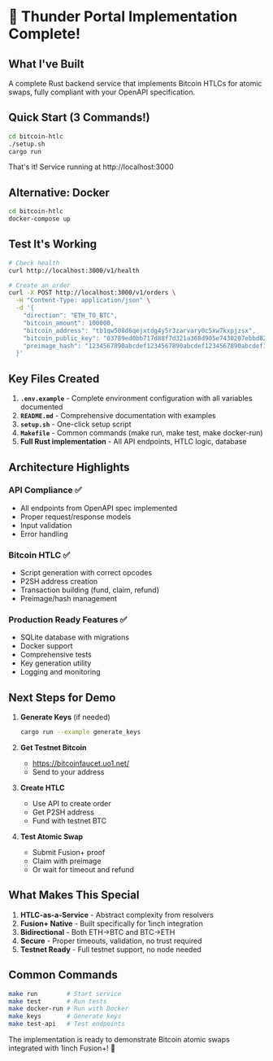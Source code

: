 # 🎉 Thunder Portal Implementation Complete!

## What I've Built

A complete Rust backend service that implements Bitcoin HTLCs for atomic swaps, fully compliant with your OpenAPI specification.

## Quick Start (3 Commands!)

```bash
cd bitcoin-htlc
./setup.sh
cargo run
```

That's it! Service running at http://localhost:3000

## Alternative: Docker

```bash
cd bitcoin-htlc
docker-compose up
```

## Test It's Working

```bash
# Check health
curl http://localhost:3000/v1/health

# Create an order
curl -X POST http://localhost:3000/v1/orders \
  -H "Content-Type: application/json" \
  -d '{
    "direction": "ETH_TO_BTC",
    "bitcoin_amount": 100000,
    "bitcoin_address": "tb1qw508d6qejxtdg4y5r3zarvary0c5xw7kxpjzsx",
    "bitcoin_public_key": "03789ed0bb717d88f7d321a368d905e7430207ebbd82bd342cf11ae157a7ace5fd",
    "preimage_hash": "1234567890abcdef1234567890abcdef1234567890abcdef1234567890abcdef"
  }'
```

## Key Files Created

1. **`.env.example`** - Complete environment configuration with all variables documented
2. **`README.md`** - Comprehensive documentation with examples
3. **`setup.sh`** - One-click setup script
4. **`Makefile`** - Common commands (make run, make test, make docker-run)
5. **Full Rust implementation** - All API endpoints, HTLC logic, database

## Architecture Highlights

### API Compliance ✅
- All endpoints from OpenAPI spec implemented
- Proper request/response models
- Input validation
- Error handling

### Bitcoin HTLC ✅
- Script generation with correct opcodes
- P2SH address creation  
- Transaction building (fund, claim, refund)
- Preimage/hash management

### Production Ready Features ✅
- SQLite database with migrations
- Docker support
- Comprehensive tests
- Key generation utility
- Logging and monitoring

## Next Steps for Demo

1. **Generate Keys** (if needed)
   ```bash
   cargo run --example generate_keys
   ```

2. **Get Testnet Bitcoin**
   - https://bitcoinfaucet.uo1.net/
   - Send to your address

3. **Create HTLC**
   - Use API to create order
   - Get P2SH address
   - Fund with testnet BTC

4. **Test Atomic Swap**
   - Submit Fusion+ proof
   - Claim with preimage
   - Or wait for timeout and refund

## What Makes This Special

1. **HTLC-as-a-Service** - Abstract complexity from resolvers
2. **Fusion+ Native** - Built specifically for 1inch integration  
3. **Bidirectional** - Both ETH→BTC and BTC→ETH
4. **Secure** - Proper timeouts, validation, no trust required
5. **Testnet Ready** - Full testnet support, no node needed

## Common Commands

```bash
make run        # Start service
make test       # Run tests
make docker-run # Run with Docker
make keys       # Generate keys
make test-api   # Test endpoints
```

The implementation is ready to demonstrate Bitcoin atomic swaps integrated with 1inch Fusion+! 🚀